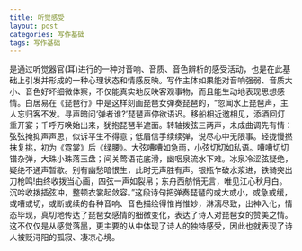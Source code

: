 ```yaml
---
title: 听觉感受
layout: post
categories: 写作基础
tags: 写作基础
---
```


是通过听觉器官(耳)进行的一种对音响、音质、音色辨析的感受活动，也是在此基础上引发并形成的一种心理状态和情感反映。写作主体如果能对音响强弱、音质大小、音色好坏细微体察，不仅能真实地反映客观事物，而且能生动地表现思想感情。白居易在《琵琶行》中是这样刻画琵琶女弹奏琵琶的，“忽闻水上琵琶声，主人忘归客不发。寻声暗问‘弹者谁?’琵琶声停欲语迟。移船相近邀相见，添酒回灯重开宴；千呼万唤始出来，犹抱琵琶半遮面。转轴拨弦三两声，未成曲调先有情：弦弦掩抑声声思，似诉平生不得意；低眉信手续续弹，说尽心中无限事。轻拢慢撚抹复挑，初为《霓裳》后《绿腰》。大弦嘈嘈如急雨，小弦切切如私语。嘈嘈切切错杂弹，大珠小珠落玉盘；间关莺语花底滑，幽咽泉流水下难。冰泉冷涩弦疑绝，疑绝不通声暂歇。别有幽愁暗恨生，此时无声胜有声。银瓶乍破水浆进，铁骑突出刀枪鸣!曲终收拨当心画，四弦一声如裂帛；东舟西舫悄无言，唯见江心秋月白。沉吟收拨插弦冲，整顿衣裳起敛容。”这段诗句把弹奏琵琶的或大或小，或急或缓，或嘈或切，或断或续的各种音响、音色描绘得惟肖惟妙，淋漓尽致，出神入化，情态毕现，真切地传达了琵琶女感情的细微变化，表达了诗人对琵琶女的赞美之情。这不仅仅是从感觉落墨，更主要的从中体现了诗人的独特感受，因此也就表现了诗人被贬浔阳的孤寂、凄凉心境。 